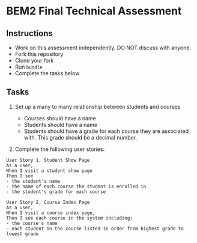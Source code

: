 # BEM2 Final Technical Assessment

## Instructions

* Work on this assessment independently. DO NOT discuss with anyone.
* Fork this repository
* Clone your fork
* Run `bundle`
* Complete the tasks below

## Tasks

1. Set up a many to many relationship between students and courses
   * Courses should have a name
   * Students should have a name
   * Students should have a grade for each course they are associated with. This grade should be a decimal number.

1. Complete the following user stories:

```
User Story 1, Student Show Page
As a user,
When I visit a student show page
Then I see
- the student's name
- the name of each course the student is enrolled in
- the student's grade for each course
```

```
User Story 2, Course Index Page
As a user,
When I visit a course index page,
Then I see each course in the system including:
- the course's name
- each student in the course listed in order from highest grade to lowest grade
```
